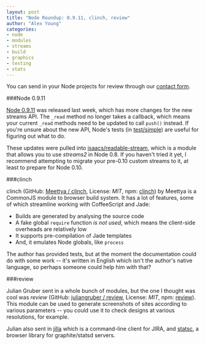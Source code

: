 ```yaml
---
layout: post
title: "Node Roundup: 0.9.11, clinch, review"
author: "Alex Young"
categories: 
- node
- modules
- streams
- build
- graphics
- testing
- stats
---
```


<div class="intro">
You can send in your Node projects for review through our <a href="/contact.html">contact form</a>.
</div>

###Node 0.9.11

[Node 0.9.11](http://blog.nodejs.org/2013/03/01/node-v0-9-11-unstable/) was released last week, which has more changes for the new streams API.  The `_read` method no longer takes a callback, which means your current `_read` methods need to be updated to call `push()` instead.  If you're unsure about the new API, Node's tests (in [test/simple](https://github.com/joyent/node/tree/master/test/simple)) are useful for figuring out what to do.

These updates were pulled into [isaacs/readable-stream](https://github.com/isaacs/readable-stream), which is a module that allows you to use _streams2_ in Node 0.8.  If you haven't tried it yet, I recommend attempting to migrate your pre-0.10 custom streams to it, at least to prepare for Node 0.10.

###clinch

clinch (GitHub: [Meettya / clinch](https://github.com/Meettya/clinch), License: _MIT_, npm: [clinch](https://npmjs.org/package/clinch)) by Meettya is a CommonJS module to browser build system.  It has a lot of features, some of which streamline working with CoffeeScript and Jade:

* Builds are generated by analysing the source code
* A fake global `require` function _is not used_, which means the client-side overheads are relatively low
* It supports pre-compilation of Jade templates
* And, it emulates Node globals, like `process`

The author has provided tests, but at the moment the documentation could do with some work -- it's written in English which isn't the author's native language, so perhaps someone could help him with that?

###review

Julian Gruber sent in a whole bunch of modules, but the one I thought was cool was _review_ (GitHub: [juliangruber / review](https://github.com/juliangruber/review), License: _MIT_, npm: [review](https://npmjs.org/package/review)).  This module can be used to generate screenshots of sites according to various parameters -- you could use it to check designs at various resolutions, for example.

Julian also sent in [jilla](https://github.com/godmodelabs/jilla) which is a command-line client for JIRA, and [statsc](https://github.com/godmodelabs/statsc), a browser library for graphite/statsd servers.
